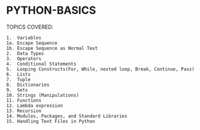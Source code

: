 # PYTHON-BASICS

TOPICS COVERED:

    1.  Variables
    1a. Escape Sequence
    1b. Escape Sequence as Normal Text
    2.  Data Types
    3.  Operators 
    4.  Conditional Statements 
    5.  Looping Constructs(For, While, nested loop, Break, Continue, Pass) 
    6.  Lists
    7.  Tuple
    8.  Dictionaries
    9.  Sets
    10. Strings (Manipulations) 
    11. Functions
    12. Lambda expression
    13. Recursion
    14. Modules, Packages, and Standard Libraries
    15. Handling Text Files in Python
